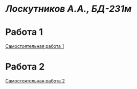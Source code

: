 # _Лоскутников А.А., БД-231м_

# Работа 1
[Самостоятельная работа 1](Самостоятельная_работа_1.ipynb)
# Работа 2
[Самостоятельная работа 2](Самостоятельная_работа_2.ipynb)
